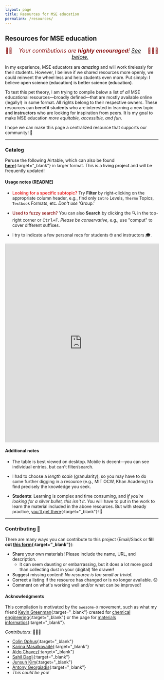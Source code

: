 ```yaml
---
layout: page
title: Resources for MSE education
permalink: /resources/
---
```


## Resources for MSE education

<span style="color:#8C1515;font-size:18px;text-align:center;display:flex;justify-content:center">🙏🏼 <em>Your contributions are <strong>highly encouraged</strong>! [See below.](#contributing-)</em> 🙇🏼‍♂️</span>


In my experience, MSE educators are <span style="font-weight:500">_amazing_</span> and will work tirelessly for their students.
However, I believe if we shared resources more openly, we could reinvent the wheel less and help students even more.
Put simply: I believe <span style="font-weight:500">open science (education) is better science (education)</span>.

To test this pet theory, I am trying to compile below a list of _all_ MSE educational resources—broadly defined—that are mostly available online (legally!) in some format.
All rights belong to their respective owners.
These resources can <span style="font-weight:500">benefit students</span> who are interested in learning a new topic <span style="font-weight:500">and instructors</span> who are looking for inspiration from peers.
It is my goal to make MSE education _more equitable, accessible, and fun_.

I hope we can make this page a centralized resource that supports our community! 💙

-------------------------

### Catalog

Peruse the following Airtable, which can also be found [**here**](https://airtable.com/appGOSeBV95X7tQGX/shrZBmjJuSp005JBT){:target="_blank"} in larger format.
This is a <span style="font-weight:500">living project</span> and will be frequently updated!

#### Usage notes (README)

- <span style="font-weight:500;color:#E50808">Looking for a specific subtopic?</span>
Try **Filter** by right-clicking on the appropriate column header, e.g., find only `Intro` Levels, `Thermo` Topics, `Textbook` Formats, etc. 
_Don't use_ 'Group.'

- <span style="font-weight:500;color:#820000">Used to fuzzy search?</span>
You can also **Search** by clicking the 🔍 in the top-right corner or <kbd>Ctrl+F</kbd>.
_Please be conservative_, e.g., use "comput" to cover different suffixes.

- I try to indicate a few personal recs for students 🤓 and instructors 🎓.


<iframe class="airtable-embed" src="https://airtable.com/embed/appGOSeBV95X7tQGX/shrZBmjJuSp005JBT?viewControls=on" frameborder="0" onmousewheel="" width="100%" height="650" style="background: transparent; border: 1px solid #ccc;"></iframe>


#### Additional notes

- The table is best viewed on desktop. 
Mobile is decent—you can see individual entries, but can't filter/search.

- I had to choose a _length scale_ (granularity), so you may have to do some further digging in a resource (e.g., MIT OCW, Khan Academy) to find precisely the knowledge you seek.

- **Students**: Learning is complex and time consuming, and _if you're looking for a silver bullet, this isn't it_.
You will have to put in the work to learn the material included in the above resources.
But with steady practice, [you'll get there](https://www.goodreads.com/quotes/252665-practice-is-funny-that-way-for-days-and-days-you){:target="_blank"}! 🙂

-------------------------


### Contributing 💚

There are many ways you can contribute to this project (Email/Slack or **fill out [this form](https://forms.gle/aiPLKDJpSG27XdPG9){:target="_blank"}**):
- <span style="font-weight:500">Share</span> your own materials! Please include the name, URL, and description.
	- It can seem daunting or embarrassing, but it does a lot more good than collecting dust in your (digital) file drawer! 
- <span style="font-weight:500">Suggest</span> missing content! _No resource is too small or trivial_.
- <span style="font-weight:500">Correct</span> a listing if the resource has changed or is no longer available. 😞
- <span style="font-weight:500">Comment</span> on what's working well and/or what can be improved!


#### Acknowledgments

This compilation is motivated by the `awesome-X` movement, such as what my friend [Kevin Greenman](https://catholic.tech/academics/faculty/kevin-greenman){:target="_blank"} created for [chemical engineering](https://github.com/kevingreenman/awesome-chemical-engineering-education){:target="_blank"} or the page for [materials informatics](https://github.com/tilde-lab/awesome-materials-informatics){:target="_blank"}.

_Contributors_: 🙇🏼‍♂️
- [Colin Ophus](https://mse.stanford.edu/people/colin-ophus){:target="_blank"}
- [Karina Masalkovaitė](https://www.linkedin.com/in/karina-masalkovaite/){:target="_blank"}
- [Aldo Chavez](https://www.linkedin.com/in/aldo-mateo-chavez/){:target="_blank"}
- [Sahil Dagli](https://www.linkedin.com/in/sahil-dagli/){:target="_blank"}
- [Junsuh Kim](https://www.linkedin.com/in/bjunsuhk/){:target="_blank"}
- [Antony Georgiadis](https://www.linkedin.com/in/antony-georgiadis/){:target="_blank"}
- _This could be you!_

